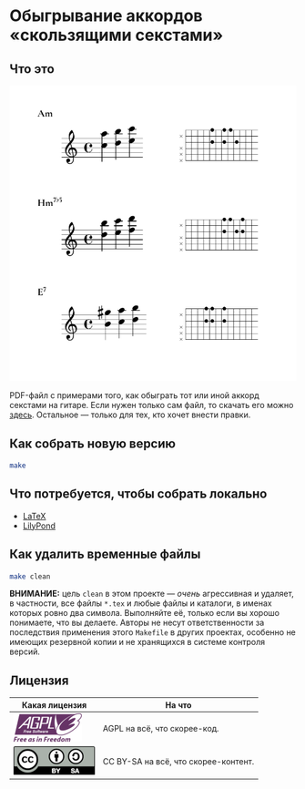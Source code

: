 # Обыгрывание аккордов «скользящими секстами»

## Что это

![example](example.png "Content example")

PDF-файл с примерами того, как обыграть тот или иной аккорд секстами на гитаре. Если нужен только сам файл, то скачать его можно [здесь](https://github.com/yashrk/chords-by-sixths/blob/main/sliding-6ths.pdf). Остальное — только для тех, кто хочет внести правки.

## Как собрать новую версию

```bash
make
```

## Что потребуется, чтобы собрать локально

 - [LaTeX](https://www.latex-project.org/)
 - [LilyPond](https://lilypond.org/)

## Как удалить временные файлы

```bash
make clean
```

**ВНИМАНИЕ:** цель `clean` в этом проекте — *очень* агрессивная и удаляет, в частности, все файлы `*.tex` и любые файлы и каталоги, в именах которых ровно два символа. Выполняйте её, только если вы хорошо понимаете, что вы делаете. Авторы не несут ответственности за последствия применения этого `Makefile` в других проектах, особенно не имеющих резервной копии и не хранящихся в системе контроля версий.

## Лицензия

| Какая лицензия                                                                       | На что                               |
|--------------------------------------------------------------------------------------|--------------------------------------|
| [![AGPL](agpl-v3.png "AGPL")](https://www.gnu.org/licenses/agpl-3.0.html)            | AGPL на всё, что скорее-код.         |
| [![CC BY-SA](by-sa.png "CC BY-SA")](https://creativecommons.org/licenses/by-sa/4.0/) | СС BY-SA на всё, что скорее-контент. |
